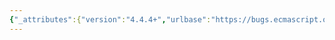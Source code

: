 ```yaml
---
{"_attributes":{"version":"4.4.4+","urlbase":"https://bugs.ecmascript.org/","maintainer":"dherman@mozilla.com"},"bug":{"bug_id":3503,"creation_ts":"2014-12-26 21:48:00 -0800","short_desc":"6.1.7.4: missing intrisics","delta_ts":"2015-02-12 12:17:37 -0800","product":"Draft for 6th Edition","component":"editorial issue","version":"Rev 30: December 24, 2014 Draft","rep_platform":"All","op_sys":"All","bug_status":"RESOLVED","resolution":"FIXED","priority":"Normal","bug_severity":"normal","everconfirmed":true,"reporter":{"uid":"jmdyck","name":"Michael Dyck"},"assigned_to":{"uid":"allen","name":"Allen Wirfs-Brock"},"long_desc":[{"commentid":11256,"comment_count":0,"who":{"uid":"jmdyck","name":"Michael Dyck"},"bug_when":"2014-12-26 21:48:57 -0800","thetext":"All the intrinsics that appear in \"Table 46 – The TypedArray Constructors\"\nshould presumably also appear in \"Table 7 — Well-known Intrinsic Objects\",\nbut only %Int8Array% does."},{"commentid":12300,"comment_count":1,"who":{"uid":"allen","name":"Allen Wirfs-Brock"},"bug_when":"2015-02-10 19:35:08 -0800","thetext":"fixed in rev33 editor's draft"},{"commentid":12410,"comment_count":2,"who":{"uid":"allen","name":"Allen Wirfs-Brock"},"bug_when":"2015-02-12 12:17:37 -0800","thetext":"fixed in rev33"}]}}
---
```


